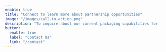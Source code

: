 ```yaml
---
enable: true
title: "Connect to learn more about partnership opportunities"
image: "/images/call-to-action.png"
description: "To inquire about our current packaging capabilities for fluid packaging, yogurt packaging, sour cream packaging, and ice-cream and dairy-alternative packaging, connect with us."
button:
  enable: true
  label: "Contact Us"
  link: "/contact"
---
```

